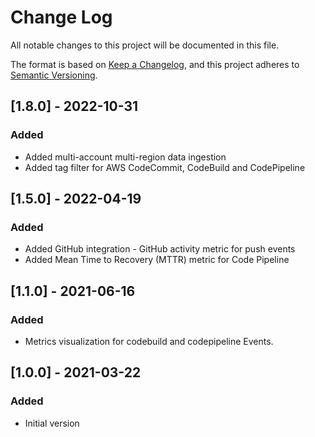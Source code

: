 # Change Log
All notable changes to this project will be documented in this file.

The format is based on [Keep a Changelog](https://keepachangelog.com/en/1.0.0/),
and this project adheres to [Semantic Versioning](https://semver.org/spec/v2.0.0.html).

## [1.8.0] - 2022-10-31
### Added
- Added multi-account multi-region data ingestion
- Added tag filter for AWS CodeCommit, CodeBuild and CodePipeline

## [1.5.0] - 2022-04-19
### Added
- Added GitHub integration - GitHub activity metric for push events
- Added Mean Time to Recovery (MTTR) metric for Code Pipeline

## [1.1.0] - 2021-06-16
### Added
- Metrics visualization for codebuild and codepipeline Events.

## [1.0.0] - 2021-03-22
### Added
- Initial version
